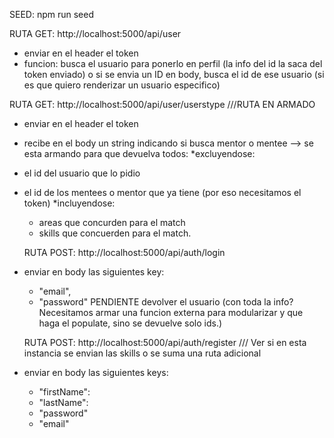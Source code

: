 
SEED: npm run seed

RUTA GET: http://localhost:5000/api/user
- enviar en el header el token
- funcion: busca el usuario para ponerlo en perfil (la info del id la saca del token enviado) o si se envia un ID en body, busca el id de ese usuario (si es que quiero renderizar un usuario especifico)

RUTA GET: http://localhost:5000/api/user/userstype ///RUTA EN ARMADO
- enviar en el header el token
- recibe en el body un string indicando si busca mentor o mentee --> se esta armando para que devuelva todos:
  *excluyendose:
- el id del usuario que lo pidio
- el id de los mentees o mentor que ya tiene (por eso necesitamos el token)
  *incluyendose:
  - areas que concurden para el match
  - skills que concuerden para el match.

  
  RUTA POST: http://localhost:5000/api/auth/login
- enviar en body las siguientes key:
  - "email",
  - "password"
  PENDIENTE devolver el usuario (con toda la info? Necesitamos armar una funcion externa para modularizar y que haga el populate, sino se devuelve solo ids.)
  
  RUTA POST: http://localhost:5000/api/auth/register
  /// Ver si en esta instancia se envian las skills o se suma una ruta adicional
- enviar en body las siguientes keys:
  - "firstName":
  - "lastName":
  - "password"  
  - "email"

